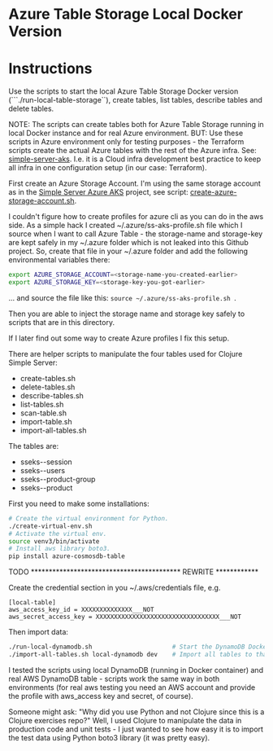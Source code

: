 # Azure Table Storage Local Docker Version

# Instructions

Use the scripts to start the local Azure Table Storage Docker version (```./run-local-table-storage``), create tables, list tables, describe tables and delete tables. 

NOTE: The scripts can create tables both for Azure Table Storage running in local Docker instance and for real Azure environment. BUT: Use these scripts in Azure environment only for testing purposes - the Terraform scripts create the actual Azure tables with the rest of the Azure infra. See: [simple-server-aks](https://github.com/karimarttila/azure/tree/master/simple-server-aks). I.e. it is a Cloud infra development best practice to keep all infra in one configuration setup (in our case: Terraform).

First create an Azure Storage Account. I'm using the same storage account as in the [Simple Server Azure AKS](https://github.com/karimarttila/azure/tree/master/simple-server-aks/) project, see script: [create-azure-storage-account.sh](https://github.com/karimarttila/azure/tree/master/simple-server-aks/scripts).

I couldn't figure how to create profiles for azure cli as you can do in the aws side. As a simple hack I created ~/.azure/ss-aks-profile.sh file which I source when I want to call Azure Table - the storage-name and storage-key are kept safely in my ~/.azure folder which is not leaked into this Github project. So, create that file in your ~/.azure folder and add the following environmental variables there:

```bash
export AZURE_STORAGE_ACCOUNT=<storage-name-you-created-earlier>
export AZURE_STORAGE_KEY=<storage-key-you-got-earlier>
``` 

... and source the file like this: ```source ~/.azure/ss-aks-profile.sh ```.

Then you are able to inject the storage name and storage key safely to scripts that are in this directory. 

If I later find out some way to create Azure profiles I fix this setup.


There are helper scripts to manipulate the four tables used for Clojure Simple Server:

- create-tables.sh
- delete-tables.sh
- describe-tables.sh
- list-tables.sh
- scan-table.sh
- import-table.sh
- import-all-tables.sh

The tables are:

- sseks-<env>-session
- sseks-<env>-users
- sseks-<env>-product-group
- sseks-<env>-product

First you need to make some installations:

```bash
# Create the virtual environment for Python.
./create-virtual-env.sh
# Activate the virtual env.
source venv3/bin/activate
# Install aws library boto3.
pip install azure-cosmosdb-table
```

TODO ****************************************** REWRITE ************

Create the credential section in you ~/.aws/credentials file, e.g.

```text
[local-table]
aws_access_key_id = XXXXXXXXXXXXXX___NOT
aws_secret_access_key = XXXXXXXXXXXXXXXXXXXXXXXXXXXXXXXXXX___NOT
```

Then import data:

```bash
./run-local-dynamodb.sh                      # Start the DynamoDB Docker container.
./import-all-tables.sh local-dynamodb dev    # Import all tables to that instance.
```

I tested the scripts using local DynamoDB (running in Docker container) and real AWS DynamoDB table - scripts work the same way in both environments (for real aws testing you need an AWS account and provide the profile with aws_access key and secret, of course).

Someone might ask: "Why did you use Python and not Clojure since this is a Clojure exercises repo?" Well, I used Clojure to manipulate the data in production code and unit tests - I just wanted to see how easy it is to import the test data using Python boto3 library (it was pretty easy).


